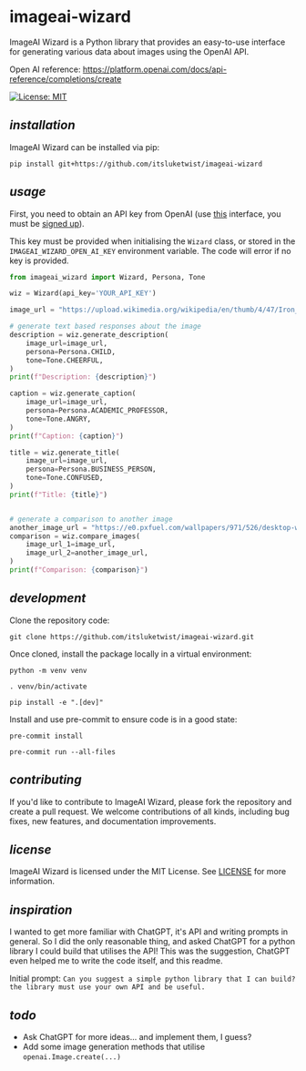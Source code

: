 # **imageai-wizard**

ImageAI Wizard is a Python library that provides an easy-to-use interface for generating 
various data about images using the OpenAI API.

Open AI reference: https://platform.openai.com/docs/api-reference/completions/create

[![License: MIT](https://img.shields.io/badge/License-MIT-yellow.svg)](https://opensource.org/licenses/MIT)

## *installation*

ImageAI Wizard can be installed via pip:

```shell
pip install git+https://github.com/itsluketwist/imageai-wizard
```

## *usage*

First, you need to obtain an API key from OpenAI (use [this](https://platform.openai.com/account/api-keys) 
interface, you must be [signed up](https://beta.openai.com/signup/)).

This key must be provided when initialising the `Wizard` class, or stored in the
`IMAGEAI_WIZARD_OPEN_AI_KEY` environment variable. The code will error if no key is provided.

```python
from imageai_wizard import Wizard, Persona, Tone

wiz = Wizard(api_key='YOUR_API_KEY')

image_url = "https://upload.wikimedia.org/wikipedia/en/thumb/4/47/Iron_Man_%28circa_2018%29.png/220px-Iron_Man_%28circa_2018%29.png"

# generate text based responses about the image
description = wiz.generate_description(
    image_url=image_url,
    persona=Persona.CHILD,
    tone=Tone.CHEERFUL,
)
print(f"Description: {description}")

caption = wiz.generate_caption(
    image_url=image_url,
    persona=Persona.ACADEMIC_PROFESSOR,
    tone=Tone.ANGRY,
)
print(f"Caption: {caption}")

title = wiz.generate_title(
    image_url=image_url,
    persona=Persona.BUSINESS_PERSON,
    tone=Tone.CONFUSED,
)
print(f"Title: {title}")


# generate a comparison to another image
another_image_url = "https://e0.pxfuel.com/wallpapers/971/526/desktop-wallpaper-robot-and-cat-red-robot.jpg"
comparison = wiz.compare_images(
    image_url_1=image_url,
    image_url_2=another_image_url,
)
print(f"Comparison: {comparison}")
```


## *development*

Clone the repository code:

```shell
git clone https://github.com/itsluketwist/imageai-wizard.git
```

Once cloned, install the package locally in a virtual environment:

```shell
python -m venv venv

. venv/bin/activate

pip install -e ".[dev]"
```

Install and use pre-commit to ensure code is in a good state:

```shell
pre-commit install

pre-commit run --all-files
```


## *contributing*

If you'd like to contribute to ImageAI Wizard, please fork the repository and create a pull request. 
We welcome contributions of all kinds, including bug fixes, new features, and documentation improvements.


## *license*

ImageAI Wizard is licensed under the MIT License. See [LICENSE](LICENSE) for more information.

## *inspiration*

I wanted to get more familiar with ChatGPT, it's API and writing prompts in general. 
So I did the only reasonable thing, and asked ChatGPT for a python library I could 
build that utilises the API! This was the suggestion, ChatGPT even helped me to 
write the code itself, and this readme.

Initial prompt: `Can you suggest a simple python library that I can build? the library must use your own API and be useful.`


## *todo*

- Ask ChatGPT for more ideas... and implement them, I guess?
- Add some image generation methods that utilise `openai.Image.create(...)`
